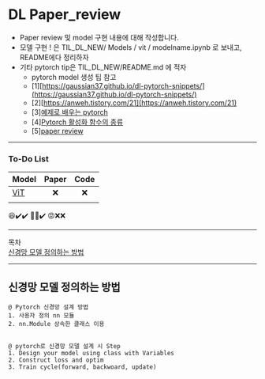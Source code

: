 # DL Paper_review
- Paper review 및 model 구현 내용에 대해 작성합니다.
- 모델 구현 ! 은 TIL_DL_NEW/ Models / vit / modelname.ipynb 로 보내고, README에다 정리하자
- 기타 pytorch tip은 TIL_DL_NEW/README.md 에 적자
  - pytorch model 생성 팁 참고
  - [1][https://gaussian37.github.io/dl-pytorch-snippets/](https://gaussian37.github.io/dl-pytorch-snippets/)
  - [2][https://anweh.tistory.com/21](https://anweh.tistory.com/21)
  - [3][예제로 배우는 pytorch](https://tutorials.pytorch.kr/beginner/pytorch_with_examples.html)
  - [4][Pytorch 활성화 함수의 종류](https://pytorch.org/docs/stable/nn.html#non-linear-activations-weighted-sum-nonlinearity)
  - [5][paper review](https://github.com/Seonghoon-Yu/AI_Paper_Review)
---
### To-Do List 
|Model|Paper|Code|
|:----|:---:|:------:|
|[ViT](https://arxiv.org/pdf/2010.11929.pdf)|❌|❌|
||
😆✔️✔️
🙂❌✔️
😡❌❌

---
목차  
[신경망 모델 정의하는 방법](#신경망-모델-정의하는-방법) 

---

## 신경망 모델 정의하는 방법 
```
@ Pytorch 신경망 설계 방법
1. 사용자 정의 nn 모듈
2. nn.Module 상속한 클래스 이용


@ pytorch로 신경망 모델 설계 시 Step
1. Design your model using class with Variables
2. Construct loss and optim
3. Train cycle(forward, backwoard, update)
```






